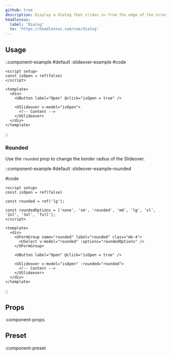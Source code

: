 ```yaml
---
github: true
description: Display a dialog that slides in from the edge of the screen.
headlessui:
  label: 'Dialog'
  to: 'https://headlessui.com/vue/dialog'
---
```


## Usage

::component-example
#default
:slideover-example
#code
```vue
<script setup>
const isOpen = ref(false)
</script>

<template>
  <div>
    <UButton label="Open" @click="isOpen = true" />

    <USlideover v-model="isOpen">
      <!-- Content -->
    </USlideover>
  </div>
</template>
```
::

### Rounded

Use the `rounded` prop to change the border radius of the Slideover.

::component-example
#default
:slideover-example-rounded

#code
```vue
<script setup>
const isOpen = ref(false)

const rounded = ref('lg');

const roundedOptions = ['none', 'sm', 'rounded', 'md', 'lg', 'xl', '2xl', '3xl', 'full'];
</script>

<template>
  <div>
    <UFormGroup name="rounded" label="rounded" class="mb-4">
      <USelect v-model="rounded" :options="roundedOptions" />
    </UFormGroup>

    <UButton label="Open" @click="isOpen = true" />

    <USlideover v-model="isOpen" :rounded="rounded">
      <!-- Content -->
    </USlideover>
  </div>
</template>

```
::

## Props

:component-props

## Preset

:component-preset
